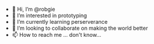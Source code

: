 - 👋 Hi, I’m @robgie
- 👀 I’m interested in prototyping
- 🌱 I’m currently learning perserverance
- 💞️ I’m looking to collaborate on making the world better
- 📫 How to reach me ... don't know...

<!---
robgie/robgie is a ✨ special ✨ repository because its `README.md` (this file) appears on your GitHub profile.
You can click the Preview link to take a look at your changes.
--->
